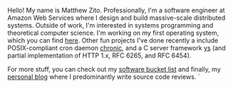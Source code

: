 Hello! My name is Matthew Zito. Professionally, I'm a software engineer at Amazon Web Services where I design and build massive-scale distributed systems. Outside of work, I'm interested in systems programming and theoretical computer science. I'm working on my first operating system, which you can find [here](https://github.com/exbotanical/toulouse). Other fun projects I've done recently a include POSIX-compliant cron daemon [chronic](https://github.com/exbotanical/chronic), and a C server framework [ys](https://exbotanical.github.io/ys/) (and partial implementation of HTTP 1.x, RFC 6265, and RFC 6454).

For more stuff, you can check out my [software bucket list](./docs/mr_bucket.md) and finally, my [personal blog](zito.fyi) where I predominantly write source code reviews.
`
